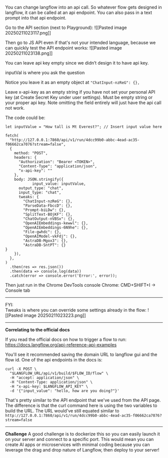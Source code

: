 You can change langflow into an api call. So whatever flow gets designed in langflow, it can be called at an api endpoint. You can also pass in a text prompt into that api endpoint.

Go to the API section (next to Playground):
![[Pasted image 20250211023117.png]]

Then go to JS API even if that's not your intended language, because we can quickly test the API endpoint works:
![[Pasted image 20250211023138.png]]

You can leave api key empty since we didn’t design it to have api key. 

inputVal is where you ask the question

Notice you leave it as an empty object at `"ChatInput-nzReG": {},` 

Leave x-api-key as an empty string if you have not set your personal API key (at Create Secret Key under user settings). Must be empty string or your proper api key. Note omitting the field entirely will just have the api call not work.

The code could be:
```
let inputValue = "How tall is Mt Everest?"; // Insert input value here  
  
fetch(  
  "http://127.0.0.1:7860/api/v1/run/4dcc99b0-abbc-4ead-ac35-f06662ca7076?stream=false",  
  {  
    method: "POST",  
    headers: {  
      "Authorization": "Bearer <TOKEN>",  
      "Content-Type": "application/json",  
      "x-api-key": ""  
    },  
    body: JSON.stringify({  
			input_value: inputValue,   
      output_type: "chat",  
      input_type: "chat",  
      tweaks: {  
        "ChatInput-nzReG": {},  
        "ParseData-FbccD": {},  
        "Prompt-biLDw": {},  
        "SplitText-BOjKF": {},  
        "ChatOutput-nVBSx": {},  
        "OpenAIEmbeddings-kewwl": {},  
        "OpenAIEmbeddings-6N9he": {},  
        "File-gwhdc": {},  
        "OpenAIModel-vkFdj": {},  
        "AstraDB-Mgox3": {},  
        "AstraDB-SntPT": {}  
}  
    }),  
  },  
)  
  .then(res => res.json())  
  .then(data => console.log(data))  
  .catch(error => console.error('Error:', error));
```

Then just run in the Chrome DevTools console
Chrome: CMD+SHIFT+I → Console tab

---

FYI:  
Tweaks is where you can override some settings already in the flow:
![[Pasted image 20250211023223.png]]

---

**Correlating to the official docs**

If you read the official docs on how to trigger a flow to run:
https://docs.langflow.org/api-reference-api-examples

You'll see it recommended saving the domain URL to langflow gui and the flow id. One of the api endpoints in the docs is:
```
curl -X POST \
  "$LANGFLOW_URL/api/v1/build/$FLOW_ID/flow" \
  -H "accept: application/json" \
  -H "Content-Type: application/json" \
  -H "x-api-key: $LANGFLOW_API_KEY" \
  -d '{"input_value": "hello, how are you doing?"}'
```

That's pretty similar to the API endpoint that we've used from the API page. The difference is that the curl command here is using the two variables to build the URL. The URL would've still equated similar to `http://127.0.0.1:7860/api/v1/run/4dcc99b0-abbc-4ead-ac35-f06662ca7076?stream=false`

---

**Challenge**
A good challenge is to dockerize this so you can easily launch it on your server and connect to a specific port. This would mean you can create AI apps or microservices with minimal coding because you can leverage the drag and drop nature of Langflow, then deploy to your server!